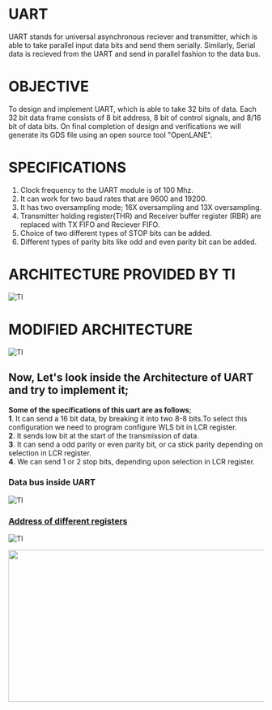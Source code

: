 # UART
UART stands for universal asynchronous reciever and transmitter, which is able to take parallel input data bits and send them serially. Similarly, Serial data is recieved from the UART and send in parallel fashion to the data bus.

# OBJECTIVE
To design and implement UART, which is able to take 32 bits of data. Each 32 bit data frame consists of 8 bit address, 8 bit of control signals, and 8/16 bit of data bits. On final completion of design and verifications we will generate its GDS file using an open source tool "OpenLANE".

# SPECIFICATIONS
1.  Clock frequency to the UART module is of 100 Mhz.
2.  It can work for two baud rates that are 9600 and 19200.
3.  It has two oversampling mode; 16X oversampling and 13X oversampling.
4.  Transmitter holding register(THR) and Receiver buffer register (RBR) are replaced with TX FIFO and Reciever FIFO.
5.  Choice of two different types of STOP bits can be added. 
6.  Different types of parity bits like odd and even parity bit can be added.

#                             ARCHITECTURE PROVIDED BY TI
![TI](https://user-images.githubusercontent.com/31381446/103456531-2aa85f80-4d1d-11eb-8bd6-aa35630a284e.png)              
 #                              MODIFIED ARCHITECTURE
![TI](https://user-images.githubusercontent.com/31381446/103456643-2597e000-4d1e-11eb-962a-99fddfd63232.png)

## Now, Let's look inside the Architecture of UART and try to implement it;
**Some of the specifications of this uart are as follows**; <br />
**1**. It can send a 16 bit data, by breaking it into two 8-8 bits.To select this configuration we need to program configure WLS bit in LCR register. <br />
**2**. It sends low bit at the start of the transmission of data. <br />
**3**. It can send a odd parity or even parity bit, or ca stick parity depending on selection in LCR register. <br />
**4**. We can send 1 or 2 stop bits, depending upon selection in LCR register. <br />

### Data bus inside UART
![TI](https://user-images.githubusercontent.com/31381446/103474449-e58e3700-4dc9-11eb-947e-2b97d79c4176.png)
### <ins>Address of different registers</ins>
![TI](https://user-images.githubusercontent.com/31381446/103474461-08b8e680-4dca-11eb-9a9a-adf6a49681b7.png)
<p align="center">
  <img width="560" height="300" src="https://user-images.githubusercontent.com/31381446/103474461-08b8e680-4dca-11eb-9a9a-adf6a49681b7.png">
</p>

